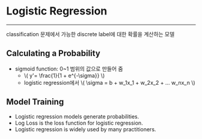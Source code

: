 # Logistic Regression
---

classification 문제에서 가능한 discrete label에 대한 확률을 계산하는 모델
## Calculating a Probability
* sigmoid function: 0~1 범위의 값으로 만들어 줌
    * \\( y'= \frac{1}{1 + e^{-\sigma}} \\)
    * logistic regression에서 \\( \sigma = b + w_1x_1 + w_2x_2 + ... w_nx_n \\)

## Model Training
* Logistic regression models generate probabilities.
* Log Loss is the loss function for logistic regression.
* Logistic regression is widely used by many practitioners.
